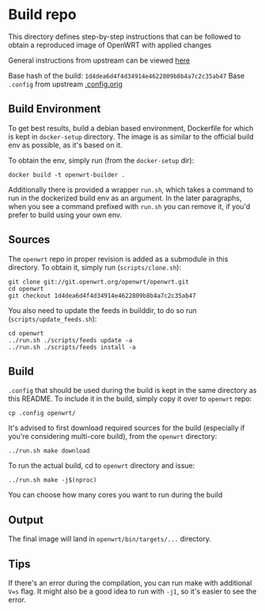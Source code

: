 # Build repo
This directory defines step-by-step instructions that can be followed to obtain a reproduced image of OpenWRT with applied changes

General instructions from upstream can be viewed [here](https://openwrt.org/docs/guide-developer/toolchain/use-buildsystem)

Base hash of the build: `1d4dea6d4f4d34914e4622809b8b4a7c2c35ab47`
Base `.config` from upstream [.config.orig](https://downloads.openwrt.org/releases/21.02.3/targets/bcm27xx/bcm2711/config.buildinfo)

## Build Environment
To get best results, build a debian based environment, Dockerfile for which is kept in `docker-setup` directory.
The image is as similar to the official build env as possible, as it's based on it.

To obtain the env, simply run (from the `docker-setup` dir):
```
docker build -t openwrt-builder .
```

Additionally there is provided a wrapper `run.sh`, which takes a command to run in the dockerized build env as an argument.
In the later paragraphs, when you see a command prefixed with `run.sh` you can remove it, if you'd prefer to build using your own env.

## Sources
The `openwrt` repo in proper revision is added as a submodule in this directory.
To obtain it, simply run (`scripts/clone.sh`):
```
git clone git://git.openwrt.org/openwrt/openwrt.git
cd openwrt
git checkout 1d4dea6d4f4d34914e4622809b8b4a7c2c35ab47
```

You also need to update the feeds in builddir, to do so run (`scripts/update_feeds.sh`):
```
cd openwrt
../run.sh ./scripts/feeds update -a
../run.sh ./scripts/feeds install -a
```

## Build
`.config` that should be used during the build is kept in the same directory as this README.
To include it in the build, simply copy it over to `openwrt` repo:
```
cp .config openwrt/
```

It's advised to first download required sources for the build (especially if you're considering multi-core build), from the `openwrt` directory:
```
../run.sh make download
```

To run the actual build, cd to `openwrt` directory and issue:
```
../run.sh make -j$(nproc)
```

You can choose how many cores you want to run during the build

## Output
The final image will land in `openwrt/bin/targets/...` directory.

## Tips
If there's an error during the compilation, you can run make with additional `V=s` flag.
It might also be a good idea to run with `-j1`, so it's easier to see the error.
